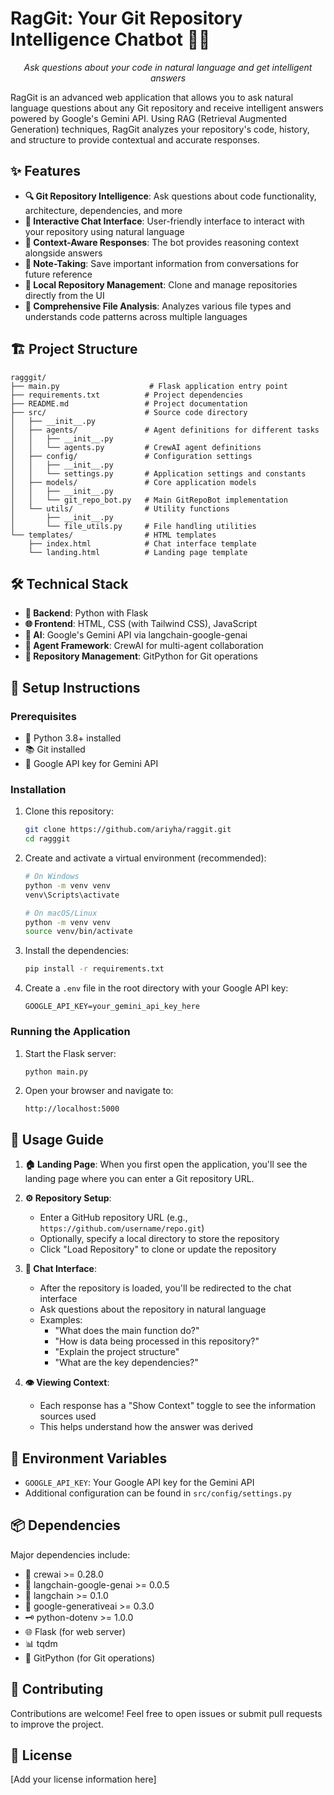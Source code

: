 # RagGit: Your Git Repository Intelligence Chatbot 🤖💬

<div align="center">

  <p><em>Ask questions about your code in natural language and get intelligent answers</em></p>
</div>

RagGit is an advanced web application that allows you to ask natural language questions about any Git repository and receive intelligent answers powered by Google's Gemini API. Using RAG (Retrieval Augmented Generation) techniques, RagGit analyzes your repository's code, history, and structure to provide contextual and accurate responses.

## ✨ Features

- **🔍 Git Repository Intelligence**: Ask questions about code functionality, architecture, dependencies, and more
- **💬 Interactive Chat Interface**: User-friendly interface to interact with your repository using natural language
- **🧠 Context-Aware Responses**: The bot provides reasoning context alongside answers
- **📝 Note-Taking**: Save important information from conversations for future reference
- **📂 Local Repository Management**: Clone and manage repositories directly from the UI
- **🧩 Comprehensive File Analysis**: Analyzes various file types and understands code patterns across multiple languages


## 🏗️ Project Structure

```
ragggit/
├── main.py                    # Flask application entry point
├── requirements.txt          # Project dependencies
├── README.md                 # Project documentation
├── src/                      # Source code directory
│   ├── __init__.py
│   ├── agents/               # Agent definitions for different tasks
│   │   ├── __init__.py
│   │   └── agents.py         # CrewAI agent definitions
│   ├── config/               # Configuration settings
│   │   ├── __init__.py
│   │   └── settings.py       # Application settings and constants
│   ├── models/               # Core application models
│   │   ├── __init__.py
│   │   └── git_repo_bot.py   # Main GitRepoBot implementation
│   └── utils/                # Utility functions
│       ├── __init__.py
│       └── file_utils.py     # File handling utilities
└── templates/                # HTML templates
    ├── index.html            # Chat interface template
    └── landing.html          # Landing page template
```

## 🛠️ Technical Stack

- **🐍 Backend**: Python with Flask
- **🌐 Frontend**: HTML, CSS (with Tailwind CSS), JavaScript
- **🧠 AI**: Google's Gemini API via langchain-google-genai
- **👥 Agent Framework**: CrewAI for multi-agent collaboration
- **🔄 Repository Management**: GitPython for Git operations

## 🚀 Setup Instructions

### Prerequisites

- 🐍 Python 3.8+ installed
- 📚 Git installed
- 🔑 Google API key for Gemini API

### Installation

1. Clone this repository:
   ```bash
   git clone https://github.com/ariyha/raggit.git
   cd ragggit
   ```

2. Create and activate a virtual environment (recommended):
   ```bash
   # On Windows
   python -m venv venv
   venv\Scripts\activate

   # On macOS/Linux
   python -m venv venv
   source venv/bin/activate
   ```

3. Install the dependencies:
   ```bash
   pip install -r requirements.txt
   ```

4. Create a `.env` file in the root directory with your Google API key:
   ```
   GOOGLE_API_KEY=your_gemini_api_key_here
   ```

### Running the Application

1. Start the Flask server:
   ```bash
   python main.py
   ```

2. Open your browser and navigate to:
   ```
   http://localhost:5000
   ```


## 📖 Usage Guide

1. **🏠 Landing Page**: When you first open the application, you'll see the landing page where you can enter a Git repository URL.

2. **⚙️ Repository Setup**:
   - Enter a GitHub repository URL (e.g., `https://github.com/username/repo.git`)
   - Optionally, specify a local directory to store the repository
   - Click "Load Repository" to clone or update the repository

3. **💬 Chat Interface**:
   - After the repository is loaded, you'll be redirected to the chat interface
   - Ask questions about the repository in natural language
   - Examples:
     - "What does the main function do?"
     - "How is data being processed in this repository?"
     - "Explain the project structure"
     - "What are the key dependencies?"

4. **👁️ Viewing Context**:
   - Each response has a "Show Context" toggle to see the information sources used
   - This helps understand how the answer was derived


## 🔧 Environment Variables

- `GOOGLE_API_KEY`: Your Google API key for the Gemini API
- Additional configuration can be found in `src/config/settings.py`

## 📦 Dependencies

Major dependencies include:
- 🤖 crewai >= 0.28.0
- 🔄 langchain-google-genai >= 0.0.5
- 🧠 langchain >= 0.1.0
- 🔮 google-generativeai >= 0.3.0
- 🗝️ python-dotenv >= 1.0.0
- 🌐 Flask (for web server)
- 📊 tqdm
- 🛜 GitPython (for Git operations)

## 👥 Contributing

Contributions are welcome! Feel free to open issues or submit pull requests to improve the project.

## 📄 License

[Add your license information here]


